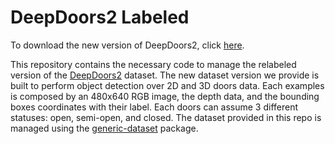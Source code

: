 # DeepDoors2 Labeled

To download the new version of DeepDoors2, click [here](https://drive.google.com/file/d/1wSmFUHF9aSJkomwFdOmepMevBvkRpf3D/view?usp=sharing).

This repository contains the necessary code to manage the relabeled version of the [DeepDoors2](https://github.com/gasparramoa/DeepDoors2) dataset. The new dataset version we provide is built to perform object detection over 2D and 3D doors data. Each examples is composed by an 480x640 RGB image, the depth data, and the bounding boxes coordinates with their label. Each doors can assume 3 different statuses: open, semi-open, and closed. The dataset provided in this repo is managed using the [generic-dataset](https://github.com/micheleantonazzi/generic-dataset) package.